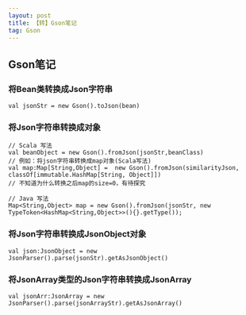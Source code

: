 ```yaml
---
layout: post
title: 【转】Gson笔记
tag: Gson
---
```


## Gson笔记

### 将Bean类转换成Json字符串
```
val jsonStr = new Gson().toJson(bean)
```
### 将Json字符串转换成对象
```
// Scala 写法
val beanObject = new Gson().fromJson(jsonStr,beanClass)
// 例如：将json字符串转换成map对象(Scala写法)
val map:Map[String,Object] =  new Gson().fromJson(similarityJson, classOf[immutable.HashMap[String, Object]]) 
// 不知道为什么转换之后map的size=0，有待探究

// Java 写法
Map<String,Object> map = new Gson().fromJson(jsonStr, new TypeToken<HashMap<String,Object>>(){}.getType());
```

### 将Json字符串转换成JsonObject对象
```
val json:JsonObject = new JsonParser().parse(jsonStr).getAsJsonObject()
```
	
### 将JsonArray类型的Json字符串转换成JsonArray
```
val jsonArr:JsonArray = new JsonParser().parse(jsonArrayStr).getAsJsonArray()
```
	